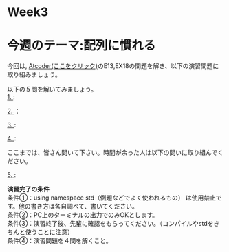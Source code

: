 
# Week3
# 今週のテーマ:配列に慣れる
今回は, [Atcoder(ここをクリック)](https://atcoder.jp/contests/APG4b/tasks/APG4b_cj)のE13,EX18の問題を解き、以下の演習問題に取り組みましょう。

以下の５問を解いてみましょう。<br>
[1. ]():

[2. ]()：

[3. ]():

[4. ]():

ここまでは、皆さん問いて下さい。時間が余った人は以下の問いに取り組んでください。

[5. ]():

**演習完了の条件**
<br>条件①：using namespace std（例題などでよく使われるもの） は使用禁止です。他の書き方は各自調べて、書いてください。
<br>条件②：PC上のターミナルの出力でのみOKとします。
<br>条件③：演習終了後、先輩に確認をもらってください。（コンパイルやstdをきちんと使うことに注意）
<br>条件④：演習問題を４問を解くこと。
